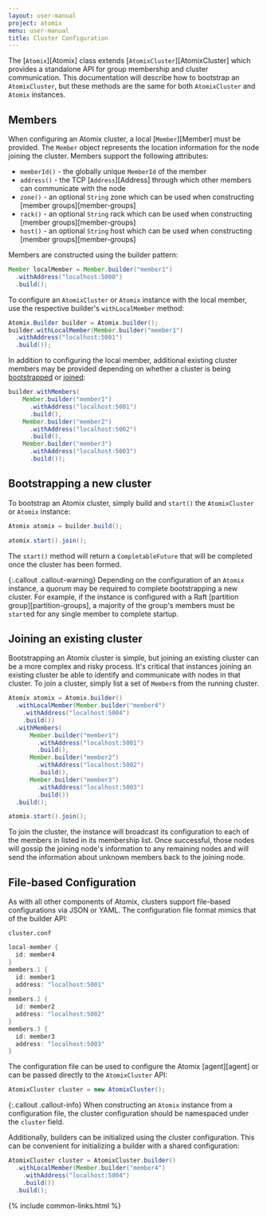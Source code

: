```yaml
---
layout: user-manual
project: atomix
menu: user-manual
title: Cluster Configuration
---
```


The [`Atomix`][Atomix] class extends [`AtomixCluster`][AtomixCluster] which provides a standalone API for group membership and cluster communication. This documentation will describe how to bootstrap an `AtomixCluster`, but these methods are the same for both `AtomixCluster` and `Atomix` instances.

## Members

When configuring an Atomix cluster, a local [`Member`][Member] must be provided. The `Member` object represents the location information for the node joining the cluster. Members support the following attributes:
* `memberId()` - the globally unique `MemberId` of the member
* `address()` - the TCP [`Address`][Address] through which other members can communicate with the node
* `zone()` - an optional `String` zone which can be used when constructing [member groups][member-groups]
* `rack()` - an optional `String` rack which can be used when constructing [member groups][member-groups]
* `host()` - an optional `String` host which can be used when constructing [member groups][member-groups]

Members are constructed using the builder pattern:

```java
Member localMember = Member.builder("member1")
  .withAddress("localhost:5000")
  .build();
```

To configure an `AtomixCluster` or `Atomix` instance with the local member, use the respective builder's `withLocalMember` method:

```java
Atomix.Builder builder = Atomix.builder();
builder.withLocalMember(Member.builder("member1")
  .withAddress("localhost:5001")
  .build());
```

In addition to configuring the local member, additional existing cluster members may be provided depending on whether a cluster is being [bootstrapped](#bootstrapping-a-new-cluster) or [joined](#joining-an-existing-cluster):

```java
builder.withMembers(
    Member.builder("member1")
      .withAddress("localhost:5001")
      .build(),
    Member.builder("member2")
      .withAddress("localhost:5002")
      .build(),
    Member.builder("member3")
      .withAddress("localhost:5003")
      .build());
```

## Bootstrapping a new cluster

To bootstrap an Atomix cluster, simply build and `start()` the `AtomixCluster` or `Atomix` instance:

```java
Atomix atomix = builder.build();

atomix.start().join();
```

The `start()` method will return a `CompletableFuture` that will be completed once the cluster has been formed.

{:.callout .callout-warning}
Depending on the configuration of an `Atomix` instance, a quorum may be required to complete bootstrapping a new cluster. For example, if the instance is configured with a Raft [partition group][partition-groups], a majority of the group's members must be `start`ed for any single member to complete startup.

## Joining an existing cluster

Bootstrapping an Atomix cluster is simple, but joining an existing cluster can be a more complex and risky process. It's critical that instances joining an existing cluster be able to identify and communicate with nodes in that cluster. To join a cluster, simply list a set of `Member`s from the running cluster.

```java
Atomix atomix = Atomix.builder()
  .withLocalMember(Member.builder("member4")
    .withAddress("localhost:5004")
    .build())
  .withMembers(
      Member.builder("member1")
        .withAddress("localhost:5001")
        .build(),
      Member.builder("member2")
        .withAddress("localhost:5002")
        .build(),
      Member.builder("member3")
        .withAddress("localhost:5003")
        .build())
  .build();

atomix.start().join();
```

To join the cluster, the instance will broadcast its configuration to each of the members in listed in its membership list. Once successful, those nodes will gossip the joining node's information to any remaining nodes and will send the information about unknown members back to the joining node.

## File-based Configuration

As with all other components of Atomix, clusters support file-based configurations via JSON or YAML. The configuration file format mimics that of the builder API:

`cluster.conf`

```java
local-member {
  id: member4
}
members.1 {
  id: member1
  address: "localhost:5001"
}
members.2 {
  id: member2
  address: "localhost:5002"
}
members.3 {
  id: member3
  address: "localhost:5003"
}
```

The configuration file can be used to configure the Atomix [agent][agent] or can be passed directly to the `AtomixCluster` API:

```java
AtomixCluster cluster = new AtomixCluster();
```

{:.callout .callout-info}
When constructing an `Atomix` instance from a configuration file, the cluster configuration should be namespaced under the `cluster` field.

Additionally, builders can be initialized using the cluster configuration. This can be convenient for initializing a builder with a shared configuration:

```java
AtomixCluster cluster = AtomixCluster.builder()
  .withLocalMember(Member.builder("member4")
    .withAddress("localhost:5004")
    .build())
  .build();
```

{% include common-links.html %}
